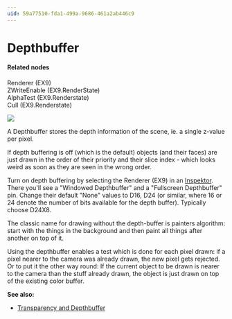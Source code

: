 ```yaml
---
uid: 59a77510-fda1-499a-9686-461a2ab446c9
---
```


# Depthbuffer


#### Related nodes
<span class="node">Renderer (EX9)</span>  
<span class="node">ZWriteEnable (EX9.RenderState)</span>  
<span class="node">AlphaTest (EX9.Renderstate)</span>  
<span class="node">Cull (EX9.Renderstate)</span>  

![](~/img/Basics-Depthbuffer2.png "")   



A Depthbuffer stores the depth information of the scene, ie. a single z-value per pixel.  

If depth buffering is off (which is the default) objects (and their faces) are just drawn in the order of their priority and their slice index - which looks weird as soon as they are seen in the wrong order.   

Turn on depth buffering by selecting the <span class="node">Renderer (EX9)</span> in an [Inspektor](xref:9666611a-6f15-4b33-8300-69f56d9ec7d4). There you'll see a "Windowed Depthbuffer" and a "Fullscreen Depthbuffer" pin. Change their default "None" values to D16, D24 (or similar, where 16 or 24 denote the number of bits available for the depth buffer). Typically choose D24X8.  

The classic name for drawing without the depth-buffer is painters algorithm: start with the things in the background and then paint all things after another on top of it.  

Using the depthbuffer enables a test which is done for each pixel drawn: if a pixel nearer to the camera was already drawn, the new pixel gets rejected. Or to put it the other way round: If the current object to be drawn is nearer to the camera than the stuff already drawn, the object is just drawn on top of the existing color buffer.  

**See also:**  
* [Transparency and Depthbuffer](xref:2f516214-4f5a-4d2c-af84-2a3dc96dc0c4)  



